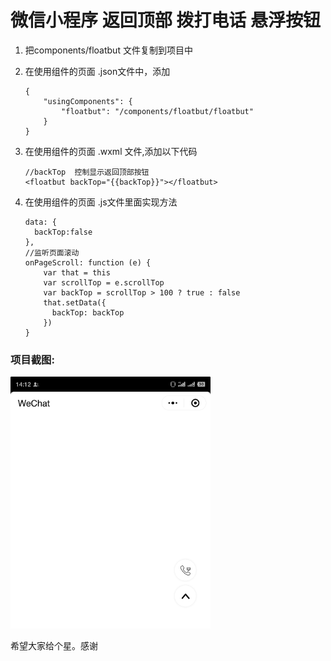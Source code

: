# 微信小程序 返回顶部 拨打电话 悬浮按钮


1. 把components/floatbut 文件复制到项目中

2. 在使用组件的页面 .json文件中，添加
 
	```
	{
  		"usingComponents": {
    		"floatbut": "/components/floatbut/floatbut"
  		}
	}
	```

3. 在使用组件的页面 .wxml 文件,添加以下代码

	```
  	//backTop  控制显示返回顶部按钮
    <floatbut backTop="{{backTop}}"></floatbut> 
	```
4. 在使用组件的页面 .js文件里面实现方法
 
	```
    data: {
      backTop:false
    },
    //监听页面滚动
    onPageScroll: function (e) {
        var that = this
        var scrollTop = e.scrollTop
        var backTop = scrollTop > 100 ? true : false
        that.setData({
          backTop: backTop
        })
    }
 	```
### 项目截图:

<img src="https://github.com/xiaolai77/xcx_float_button/raw/master/images/demo.png" width="320px" style="display:inline;">

 

希望大家给个星。感谢
